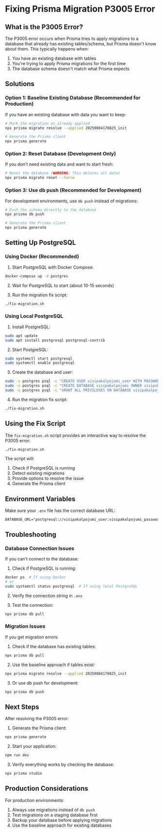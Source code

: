 # Fixing Prisma Migration P3005 Error

## What is the P3005 Error?

The P3005 error occurs when Prisma tries to apply migrations to a database that already has existing tables/schema, but Prisma doesn't know about them. This typically happens when:

1. You have an existing database with tables
2. You're trying to apply Prisma migrations for the first time
3. The database schema doesn't match what Prisma expects

## Solutions

### Option 1: Baseline Existing Database (Recommended for Production)

If you have an existing database with data you want to keep:

```bash
# Mark the migration as already applied
npx prisma migrate resolve --applied 20250804170825_init

# Generate the Prisma client
npx prisma generate
```

### Option 2: Reset Database (Development Only)

If you don't need existing data and want to start fresh:

```bash
# Reset the database (WARNING: This deletes all data)
npx prisma migrate reset --force
```

### Option 3: Use db push (Recommended for Development)

For development environments, use `db push` instead of migrations:

```bash
# Push the schema directly to the database
npx prisma db push

# Generate the Prisma client
npx prisma generate
```

## Setting Up PostgreSQL

### Using Docker (Recommended)

1. Start PostgreSQL with Docker Compose:
```bash
docker-compose up -d postgres
```

2. Wait for PostgreSQL to start (about 10-15 seconds)

3. Run the migration fix script:
```bash
./fix-migration.sh
```

### Using Local PostgreSQL

1. Install PostgreSQL:
```bash
sudo apt update
sudo apt install postgresql postgresql-contrib
```

2. Start PostgreSQL:
```bash
sudo systemctl start postgresql
sudo systemctl enable postgresql
```

3. Create the database and user:
```bash
sudo -u postgres psql -c "CREATE USER visipakalpojumi_user WITH PASSWORD 'visipakalpojumi_password';"
sudo -u postgres psql -c "CREATE DATABASE visipakalpojumi OWNER visipakalpojumi_user;"
sudo -u postgres psql -c "GRANT ALL PRIVILEGES ON DATABASE visipakalpojumi TO visipakalpojumi_user;"
```

4. Run the migration fix script:
```bash
./fix-migration.sh
```

## Using the Fix Script

The `fix-migration.sh` script provides an interactive way to resolve the P3005 error:

```bash
./fix-migration.sh
```

The script will:
1. Check if PostgreSQL is running
2. Detect existing migrations
3. Provide options to resolve the issue
4. Generate the Prisma client

## Environment Variables

Make sure your `.env` file has the correct database URL:

```env
DATABASE_URL="postgresql://visipakalpojumi_user:visipakalpojumi_password@localhost:5432/visipakalpojumi"
```

## Troubleshooting

### Database Connection Issues

If you can't connect to the database:

1. Check if PostgreSQL is running:
```bash
docker ps  # If using Docker
# or
sudo systemctl status postgresql  # If using local PostgreSQL
```

2. Verify the connection string in `.env`

3. Test the connection:
```bash
npx prisma db pull
```

### Migration Issues

If you get migration errors:

1. Check if the database has existing tables:
```bash
npx prisma db pull
```

2. Use the baseline approach if tables exist:
```bash
npx prisma migrate resolve --applied 20250804170825_init
```

3. Or use db push for development:
```bash
npx prisma db push
```

## Next Steps

After resolving the P3005 error:

1. Generate the Prisma client:
```bash
npx prisma generate
```

2. Start your application:
```bash
npm run dev
```

3. Verify everything works by checking the database:
```bash
npx prisma studio
```

## Production Considerations

For production environments:

1. Always use migrations instead of `db push`
2. Test migrations on a staging database first
3. Backup your database before applying migrations
4. Use the baseline approach for existing databases
